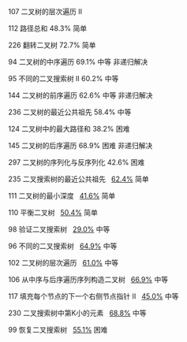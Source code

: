 107 二叉树的层次遍历 II 

112 路径总和 48.3% 简单 

226 翻转二叉树 72.7% 简单 

94 二叉树的中序遍历 69.1% 中等   非递归解决 

95 不同的二叉搜索树 II 60.2% 中等 

144 二叉树的前序遍历 62.6% 中等   非递归解决 

236 二叉树的最近公共祖先 58.4% 中等 

124 二叉树中的最大路径和 38.2% 困难 

145 二叉树的后序遍历 68.9% 困难   非递归解决 

297 二叉树的序列化与反序列化 42.6% 困难



235  二叉搜索树的最近公共祖先     [62.4%](http://62.4%/)  简单  

111  二叉树的最小深度     [41.6%](http://41.6%/)  简单  

110  平衡二叉树     [50.4%](http://50.4%/)  简单  

98  验证二叉搜索树     [29.0%](http://29.0%/)  中等  

96  不同的二叉搜索树     [64.9%](http://64.9%/)  中等  

102  二叉树的层次遍历     [61.0%](http://61.0%/)  中等  

106  从中序与后序遍历序列构造二叉树     [66.9%](http://66.9%/)  中等  

117  填充每个节点的下一个右侧节点指针 II     [45.0%](http://45.0%/)  中等  

230  二叉搜索树中第K小的元素     [68.8%](http://68.8%/)  中等  

99  恢复二叉搜索树     [55.1%](http://55.1%/)  困难 